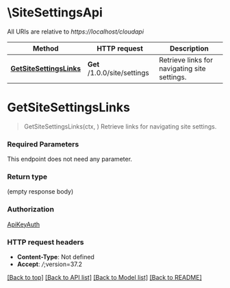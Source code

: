 # \SiteSettingsApi

All URIs are relative to *https://localhost/cloudapi*

Method | HTTP request | Description
------------- | ------------- | -------------
[**GetSiteSettingsLinks**](SiteSettingsApi.md#GetSiteSettingsLinks) | **Get** /1.0.0/site/settings | Retrieve links for navigating site settings.


# **GetSiteSettingsLinks**
> GetSiteSettingsLinks(ctx, )
Retrieve links for navigating site settings.

### Required Parameters
This endpoint does not need any parameter.

### Return type

 (empty response body)

### Authorization

[ApiKeyAuth](../README.md#ApiKeyAuth)

### HTTP request headers

 - **Content-Type**: Not defined
 - **Accept**: *_/_*;version=37.2

[[Back to top]](#) [[Back to API list]](../README.md#documentation-for-api-endpoints) [[Back to Model list]](../README.md#documentation-for-models) [[Back to README]](../README.md)

